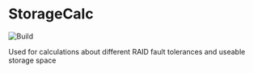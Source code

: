 # StorageCalc

![Build](https://github.com/dahafner/StorageCalc/workflows/Build/badge.svg)

Used for calculations about different RAID fault tolerances and useable storage space
